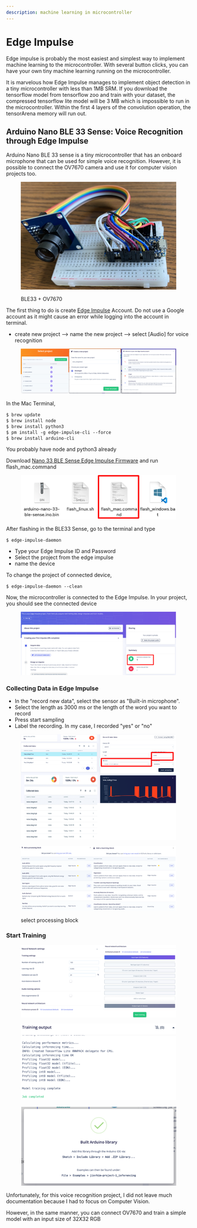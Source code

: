 ```yaml
---
description: machine learning in microcontroller
---
```


# Edge Impulse

Edge impulse is probably the most easiest and simplest way to implement machine learning to the microcontroller. With several button clicks, you can have your own tiny machine learning running on the microcontroller.&#x20;

It is marvelous how Edge Impulse manages to implement object detection in a tiny microcontroller with less than 1MB SRM. If you download the tensorflow model from tensorflow zoo and train with your dataset, the compressed tensorflow lite model will be 3 MB which is impossible to run in the microcontroller. Within the first 4 layers of the convolution operation, the tensorArena memory will run out.&#x20;



## Arduino Nano BLE 33 Sense: Voice Recognition through Edge Impulse&#x20;

Arduino Nano BLE 33 sense is a tiny microcontroller that has an onboard microphone that can be used for simple voice recognition. However, it is possible to connect the OV7670 camera and use it for computer vision projects too.&#x20;

<figure><img src="../.gitbook/assets/IMG_2138 2 Large.jpeg" alt=""><figcaption><p>BLE33 + OV7670</p></figcaption></figure>



The first thing to do is create [Edge Impulse](https://studio.edgeimpulse.com/login) Account. Do not use a Google account as it might cause an error while logging into the account in terminal.

* create new project --> name the new project --> select \[Audio] for voice recognition

<figure><img src="../.gitbook/assets/Screenshot 2023-08-27 at 2.06.24 PM.png" alt=""><figcaption></figcaption></figure>

In the Mac Terminal,&#x20;

```
$ brew update
$ brew install node 
$ brew install python3 
$ pm install -g edge-impulse-cli --force
$ brew install arduino-cli 
```

You probably have node and python3 already

Download [Nano 33 BLE Sense Edge Impulse Firmware](https://www.google.com/url?q=https://cdn.edgeimpulse.com/firmware/arduino-nano-33-ble-sense.zip\&sa=D\&source=editors\&ust=1693173294541943\&usg=AOvVaw0j2Pt7cyz48l72BZ05oKzM) and run flash\_mac.command&#x20;

<figure><img src="../.gitbook/assets/Screenshot 2023-08-27 at 1.57.13 PM.png" alt=""><figcaption></figcaption></figure>

&#x20;After flashing in the BLE33 Sense, go to the terminal and type&#x20;

```
$ edge-impulse-daemon 
```

* Type your Edge Impulse ID and Password&#x20;
* Select the project from the edge impulse&#x20;
* name the device&#x20;

To change the project of connected device,&#x20;

```
$ edge-impulse-daemon --clean
```

Now, the microcontroller is connected to the Edge Impulse. In your project, you should see the connected device

<figure><img src="../.gitbook/assets/Screenshot 2023-08-27 at 2.11.16 PM.png" alt=""><figcaption></figcaption></figure>

### Collecting Data in Edge Impulse&#x20;

* In the "record new data", select the sensor as "Built-in microphone".&#x20;
* Select the length as 3000 ms or the length of the word you want to record
* Press start sampling
* Label the recording. In my case, I recorded "yes" or "no"

<figure><img src="../.gitbook/assets/Screenshot 2023-08-27 at 2.24.55 PM.png" alt=""><figcaption></figcaption></figure>

<figure><img src="../.gitbook/assets/Screenshot 2023-08-27 at 2.26.42 PM.png" alt=""><figcaption><p>select processing block</p></figcaption></figure>

### Start Training

<figure><img src="../.gitbook/assets/Screenshot 2023-08-27 at 2.27.53 PM.png" alt=""><figcaption></figcaption></figure>

<figure><img src="../.gitbook/assets/Screenshot 2023-08-27 at 2.29.32 PM.png" alt=""><figcaption></figcaption></figure>

<figure><img src="../.gitbook/assets/Screenshot 2023-08-27 at 2.33.48 PM.png" alt=""><figcaption></figcaption></figure>

Unfortunately, for this voice recognition project, I did not leave much documentation because I had to focus on Computer Vision.&#x20;



However, in the same manner, you can connect OV7670 and train a simple model with an input size of 32X32 RGB&#x20;







